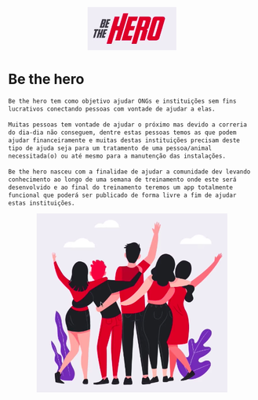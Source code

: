 
<p style="text-align: center;">
  <img src=".github/logo.png" />
</p>

# Be the hero
```
Be the hero tem como objetivo ajudar ONGs e instituições sem fins lucrativos conectando pessoas com vontade de ajudar a elas.

Muitas pessoas tem vontade de ajudar o próximo mas devido a correria do dia-dia não conseguem, dentre estas pessoas temos as que podem ajudar financeiramente e muitas destas instituições precisam deste tipo de ajuda seja para um tratamento de uma pessoa/animal necessitada(o) ou até mesmo para a manutenção das instalações.

Be the hero nasceu com a finalidae de ajudar a comunidade dev levando conhecimento ao longo de uma semana de treinamento onde este será desenvolvido e ao final do treinamento teremos um app totalmente funcional que poderá ser publicado de forma livre a fim de ajudar estas instituições.
```

<p style="text-align: center;">
  <img src=".github/bethehero.png" />
</p>